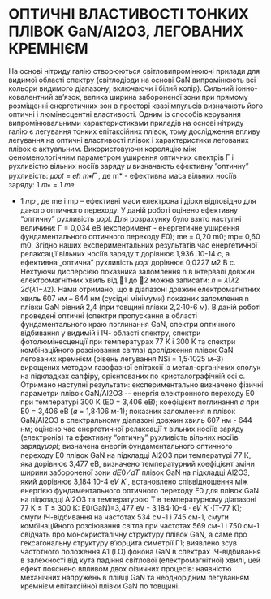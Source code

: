 # ОПТИЧНІ ВЛАСТИВОСТІ ТОНКИХ ПЛІВОК GaN/Al2O3, ЛЕГОВАНИХ КРЕМНІЄМ

На основі нітриду галію створюються світловипромінюючі прилади для видимої
області спектру (світлодіоди на основі GaN випромінюють всі кольори видимого
діапазону, включаючи і білий колір). Сильний іонно-ковалентний зв’язок, велика
ширина забороненої зони при прямому розміщенні енергетичних зон в просторі
квазіімпульсів визначають його оптичні і люмінесцентні властивості. Одним із способів
керування випромінювальними характеристиками приладів на основі нітриду галію є
легування тонких епітаксійних плівок, тому дослідження впливу легування на оптичні
властивості плівок і характеристики легованих плівок є актуальним.
Використовуючи кореляцію між феноменологічним параметром уширення оптичних
спектрів Г і рухливістю вільних носіїв заряду 𝜇 визначають ефективну ”оптичну”
рухливість:
𝜇𝑜𝑝𝑡 = 𝑒ℏ
𝑚∗𝛤 ,
де m* - ефективна маса вільних носіїв заряду:
1
𝑚∗ = 1
𝑚𝑒
+ 1
𝑚𝑝
,
де me і mp – ефективні маси електрона і дірки відповідно для даного оптичного переходу.
У даній роботі оцінено ефективну “оптичну” рухливість 𝜇𝑜𝑝𝑡. Для розрахунку
було взято наступні величини: Г = 0,034 еВ (експеримент - енергетичне уширення
фундаментального оптичного переходу Е0); me = 0,20 m0; mp= 0,60 m0. Згідно наших
експериментальних результатів час енергетичної релаксації вільних носіїв заряду τ
дорівнює 1,936 .10-14 с, а ефективна „оптична” рухливість 𝜇𝑜𝑝𝑡 дорівнює 0,0227 м2
В с.
Нехтуючи дисперсією показника заломлення n в інтервалі довжин електромагнітних
хвиль від
1 до
2 можна записати:
𝑛 = 𝜆1𝜆2
2𝑑(𝜆1−𝜆2).
Нами отримано, що в діапазоні довжин електромагнітних хвиль
607 нм – 644 нм (сусідні мінімуми) показник заломлення n плівки GaN рівний 2,4 (при
товщині плівки 2,2·10-6 м).
В даній роботі проведені оптичні (спектри пропускання в області фундаментального
краю поглинання GaN, спектри оптичного відбивання у видимій і ІЧ- області спектру,
спектри фотолюмінесценції при температурах 77 К і 300 К та спектри комбінаційного
розсіювання світла) дослідження плівок GaN легованих кремнієм (рівень легування
NSi = 1,5·1025 м–3) вирощених методом газофазної епітаксії із метал-органічних сполук на
підкладках сапфіру, орієнтованих по кристалографічній осі с. Отримано наступні
результати: експериментально визначено фізичні параметри плівок GaN/Al2O3 -- енергія
електронного переходу Е0 при температурі 300 К (Е0 = 3,406 еВ); коефіцієнт поглинання
𝛼 при Е0 = 3,406 еВ (𝛼 = 1,8·106 м-1); показник заломлення n плівок GaN/Al2O3 в
спектральному діапазоні довжин хвиль 607 нм - 644 нм; оцінено час енергетичної
релаксації τ вільних носіїв заряду (електронів) та ефективну “оптичну” рухливість
вільних носіїв заряду𝜇𝑜𝑝𝑡; визначена енергія фундаментального оптичного переходу Е0
плівок GaN на підкладці Al2O3 при температурі 77 К, яка дорівнює 3,477 еВ, визначено
температурний коефіцієнт зміни ширини забороненої зони 𝑑𝐸0 ⁄ 𝑑𝑇 плівок GaN на
підкладці Al2O3, який дорівнює 3,184·10-4 е𝑉
𝐾 , встановлено співвідношення між енергією
фундаментального оптичного переходу Е0 для плівок GaN на підкладці Al2O3 та
температурою Т в температурному діапазоні 77 К ≤ Т ≤ 300 К:
E0(GaN)=3,477 eV - 3,184·10-4 · е𝑉
𝐾 ·(Т-77 К); смуги ІЧ-відбивання на частотах 534 см-1 і
745 см-1, смуги комбінаційного розсіювання світла при частотах 569 см-1 і 750 см-1
свідчать про монокристалічну структуру плівок GaN, а саме про гексагональну
структуру в’юрцита симетрії Г1; виявлено зсув частотного положення А1 (LO) фонона
GaN в спектрах ІЧ-відбивання в залежності від кута падіння світлової (електромагнітної)
хвилі, цей ефект пояснено впливом двох фізичних процесів: наявністю механічних
напружень в плівці GaN та неоднорідним легуванням кремнієм епітаксійної плівки GaN
по товщині.
